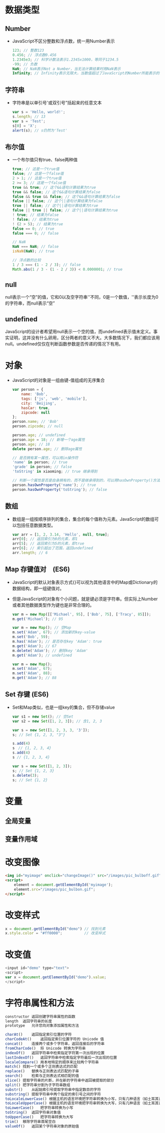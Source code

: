 # 数据类型
## Number
- JavaScript不区分整数和浮点数，统一用Number表示
    ```javascript
    123; // 整数123
    0.456; // 浮点数0.456
    1.2345e3; // 科学计数法表示1.2345x1000，等同于1234.5
    -99; // 负数
    NaN; // NaN表示Not a Number，当无法计算结果时用NaN表示
    Infinity; // Infinity表示无限大，当数值超过了JavaScript的Number所能表示的最大值时，就表示为Infinity
    ```
## 字符串
- 字符串是以单引号'或双引号"括起来的任意文本
    ```javascript
    var s = 'Hello, world!';
    s.length; // 13
    var s = 'Test';
    s[0] = 'X';
    alert(s); // s仍然为'Test'
    ```
## 布尔值
- 一个布尔值只有true、false两种值
    ```javascript
    true; // 这是一个true值
    false; // 这是一个false值
    2 > 1; // 这是一个true值
    2 >= 3; // 这是一个false值
    true && true; // 这个&&语句计算结果为true
    true && false; // 这个&&语句计算结果为false
    false && true && false; // 这个&&语句计算结果为false
    false || false; // 这个||语句计算结果为false
    true || false; // 这个||语句计算结果为true
    false || true || false; // 这个||语句计算结果为true
    ! true; // 结果为false
    ! false; // 结果为true
    ! (2 > 5); // 结果为true
    false == 0; // true
    false === 0; // false

    // NaN
    NaN === NaN; // false
    isNaN(NaN); // true

    // 浮点数的比较
    1 / 3 === (1 - 2 / 3); // false
    Math.abs(1 / 3 - (1 - 2 / 3)) < 0.0000001; // true
    ```
## null
null表示一个“空”的值，它和0以及空字符串''不同，0是一个数值，''表示长度为0的字符串，而null表示“空”
## undefined
JavaScript的设计者希望用null表示一个空的值，而undefined表示值未定义。事实证明，这并没有什么卵用，区分两者的意义不大。大多数情况下，我们都应该用null。undefined仅仅在判断函数参数是否传递的情况下有用。


# 对象
- JavaScript的对象是一组由键-值组成的无序集合
    ```javascript
    var person = {
        name: 'Bob',
        tags: ['js', 'web', 'mobile'],
        city: 'Beijing',
        hasCar: true,
        zipcode: null
    };
    person.name; // 'Bob'
    person.zipcode; // null

    person.age; // undefined
    person.age = 18; // 新增一个age属性
    person.age; // 18
    delete person.age; // 删除age属性

    // 是否拥有某一属性，可以用in操作符
    'name' in person; // true
    'grade' in person; // false
    'toString' in xiaoming; // true 继承得到

    // 判断一个属性是否是自身拥有的，而不是继承得到的，可以用hasOwnProperty()方法
    person.hasOwnProperty('name'); // true
    person.hasOwnProperty('toString'); // false

    ```

## 数组
- 数组是一组按顺序排列的集合，集合的每个值称为元素。JavaScript的数组可以包括任意数据类型。
    ```javascript
    var arr = [1, 2, 3.14, 'Hello', null, true];
    arr[0]; // 返回索引为0的元素，即1
    arr[5]; // 返回索引为5的元素，即true
    arr[6]; // 索引超出了范围，返回undefined
    arr.length; // 6
    ```
## Map 存键值对　(ES6)
- JavaScript的默认对象表示方式{}可以视为其他语言中的Map或Dictionary的数据结构，即一组键值对。

- 但是JavaScript的对象有个小问题，就是键必须是字符串。但实际上Number或者其他数据类型作为键也是非常合理的。
    ```js
    var m = new Map([['Michael', 95], ['Bob', 75], ['Tracy', 85]]);
    m.get('Michael'); // 95

    var m = new Map(); // 空Map
    m.set('Adam', 67); // 添加新的key-value
    m.set('Bob', 59);
    m.has('Adam'); // 是否存在key 'Adam': true
    m.get('Adam'); // 67
    m.delete('Adam'); // 删除key 'Adam'
    m.get('Adam'); // undefined

    var m = new Map();
    m.set('Adam', 67);
    m.set('Adam', 88);
    m.get('Adam'); // 88
    ```

## Set 存键 (ES6)
- Set和Map类似，也是一组key的集合，但不存储value
    ```js
    var s1 = new Set(); // 空Set
    var s2 = new Set([1, 2, 3]); // 含1, 2, 3

    var s = new Set([1, 2, 3, 3, '3']);
    s; // Set {1, 2, 3, "3"}

    s.add(4)
    s　// {1, 2, 3, 4}
    s.add(4)
    s // {1, 2, 3, 4}

    var s = new Set([1, 2, 3]);
    s; // Set {1, 2, 3}
    s.delete(3);
    s; // Set {1, 2}
    ```



# 变量

## 全局变量

## 变量作用域


# 改变图像
```html
<img id="myimage" onclick="changeImage()" src="/images/pic_bulboff.gif" width="100" height="180">
<script>
    element = document.getElementById('myimage');
    element.src="/images/pic_bulbon.gif";
</script>
```

# 改变样式
```javascript
x = document.getElementById("demo") // 找到元素
x.style.color = "#ff0000";          // 改变样式
```

# 改变值
```javascript
<input id="demo" type="text">
<script>
var x = document.getElementById("demo").value;
</script>
```

# 字符串属性和方法
```javascript
constructor	返回创建字符串属性的函数
length	返回字符串的长度
prototype	允许您向对象添加属性和方法

charAt()	返回指定索引位置的字符
charCodeAt()	返回指定索引位置字符的 Unicode 值
concat()	连接两个或多个字符串，返回连接后的字符串
fromCharCode()	将 Unicode 转换为字符串
indexOf()	返回字符串中检索指定字符第一次出现的位置
lastIndexOf()	返回字符串中检索指定字符最后一次出现的位置
localeCompare()	用本地特定的顺序来比较两个字符串
match()	找到一个或多个正则表达式的匹配
replace()	替换与正则表达式匹配的子串
search()	检索与正则表达式相匹配的值
slice()	提取字符串的片断，并在新的字符串中返回被提取的部分
split()	把字符串分割为子字符串数组
substr()	从起始索引号提取字符串中指定数目的字符
substring()	提取字符串中两个指定的索引号之间的字符
toLocaleLowerCase()	根据主机的语言环境把字符串转换为小写，只有几种语言（如土耳其语）具有地方特有的大小写映射
toLocaleUpperCase()	根据主机的语言环境把字符串转换为大写，只有几种语言（如土耳其语）具有地方特有的大小写映射
toLowerCase()	把字符串转换为小写
toString()	返回字符串对象值
toUpperCase()	把字符串转换为大写
trim()	移除字符串首尾空白
valueOf()	返回某个字符串对象的原始值
```
